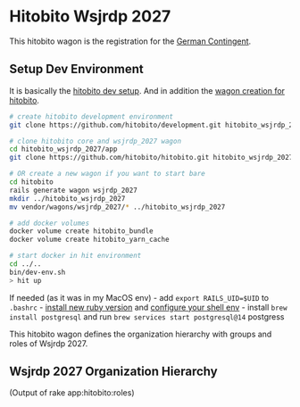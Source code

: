 # Hitobito Wsjrdp 2027
This hitobito wagon is the registration for the [German Contingent](www.worldscoutjamboree.de).

## Setup Dev Environment
It is basically the [hitobito dev setup](https://github.com/hitobito/development/blob/master/doc/setup.md).
And in addition the [wagon creation for hitobito](https://github.com/puzzle/wagons).

```bash
# create hitobito development environment
git clone https://github.com/hitobito/development.git hitobito_wsjrdp_2027

# clone hitobito core and wsjrdp_2027 wagon
cd hitobito_wsjrdp_2027/app
git clone https://github.com/hitobito/hitobito.git hitobito_wsjrdp_2027

# OR create a new wagon if you want to start bare
cd hitobito
rails generate wagon wsjrdp_2027
mkdir ../hitobito_wsjrdp_2027
mv vendor/wagons/wsjrdp_2027/* ../hitobito_wsjrdp_2027

# add docker volumes
docker volume create hitobito_bundle
docker volume create hitobito_yarn_cache

# start docker in hit environment
cd ../..
bin/dev-env.sh
> hit up
```

If needed (as it was in my MacOS env)
    - add ``export RAILS_UID=$UID`` to ``.bashrc``
    - [install new ruby version](https://mac.install.guide/faq/change-ruby-version/) and [configure your shell env](https://mac.install.guide/ruby/13)
    - install ``brew install postgresql`` and run ``brew services start postgresql@14``  postgress

This hitobito wagon defines the organization hierarchy with groups and roles
of Wsjrdp 2027.

## Wsjrdp 2027 Organization Hierarchy

<!-- roles:start -->

(Output of rake app:hitobito:roles)
<!-- roles:end -->
